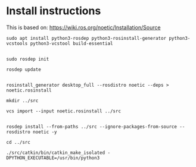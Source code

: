 # Install instructions

This is based on: https://wiki.ros.org/noetic/Installation/Source

    sudo apt install python3-rosdep python3-rosinstall-generator python3-vcstools python3-vcstool build-essential


    sudo rosdep init

    rosdep update


    rosinstall_generator desktop_full --rosdistro noetic --deps > noetic.rosinstall

    mkdir ../src

    vcs import --input noetic.rosinstall ../src


    rosdep install --from-paths ../src --ignore-packages-from-source --rosdistro noetic -y

    cd ../src

    ./src/catkin/bin/catkin_make_isolated -DPYTHON_EXECUTABLE=/usr/bin/python3
